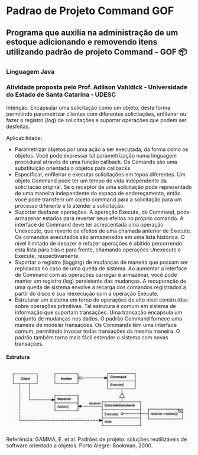 # Padrao de Projeto Command GOF
## Programa que auxilia na administração de um estoque adicionando e removendo itens utilizando padrão de projeto Command - GOF :package:

### Linguagem Java

### Atividade proposta pelo Prof. Adilson Vahldick - Universidade do Estado de Santa Catarina - UDESC

Intenção: 
Encapsular uma solicitação como um objeto, desta forma permitindo parametrizar clientes com diferentes solicitações, enfileirar ou fazer o registro (log) de solicitações e suportar operações que podem ser desfeitas.


Aplicabilidade:
- Parametrizar objetos por uma ação a ser executada, da forma como os objetos. Você pode expressar tal parametrização numa linguagem procedural através de uma função callback. Os Comands são uma substituição orientada o objetos para callbacks
- Especificar, enfileirar e executar solicitações em tepos diferentes. Um objeto Command pode ter um tempo de vida independente da solicitação original. Se o receptor de uma solicitação pode representado de uma maneira independente do espaço de endereçamento, então você pode transferir um objeto command para a solicitação para um processo diferente e lá atender a solicitação.
- Suportar desfazer operações. A operação Execute, de Command, pode armazenar estados para reverter seus efeitos no próprio comando. A interface de Command deve ter acrescentada uma operação Unexecute, que reverte os efeitos de uma chamada anterior de Execute. Os comandos executados  são armazenados em uma lista histórica. O nível ilimitado de desazer e refazer operações é obitido percorrendo esta lista para trás e para frente, chamando operações Unexecute e Execute, respectivamente.
- Suportar o registro (logging) de mudanças de maneira que possam ser replicadas no caso de uma queda de sistema. Ao aumentar a interface de Command com as operações carregar e armazenar, você pode manter um registro (log) persistente das mudanças. A recuperação de uma queda de sistema envolve a recarga dos comandos registrados a partir do disco e sua reexecução com a operação Execute.
- Estruturar um sistema em torno de operações de alto nível construídas sobre operações primitivas. Tal estrutura é comum em sistema de informação que suportam transações. Uma transação encapsula um conjunto de mudanças nos dados. O padrão Command fornece uma maneira de modelar transações. Os Commands têm uma interface comum, permitindo invocar todas transações da mesma maneira. O padrão também torna mais fácil estender o sistema com novas transações.

#### Estrutura
![Estrutura Command](https://github.com/camimassaneiro/Padrao-de-Projeto-Command-GOF/blob/master/Estrutura%20Command.PNG)

Referência:
GAMMA, E. et al. Padrões de projeto: soluções reutilizáveis de software orientado a objetos.
Porto Alegre: Bookman, 2000. 
